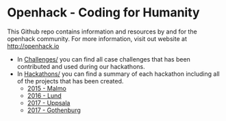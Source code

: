 # Openhack - Coding for Humanity
This Github repo contains information and resources by and for the openhack community. For more information, visit out website at http://openhack.io

* In [Challenges/](Challenges/) you can find all case challenges that has been contributed and used during our hackathons.
* In [Hackathons/](Hackathons/) you can find a summary of each hackathon including all of the projects that has been created.
  * [2015 - Malmo](Hackathons/2015_Malmo/2015_Malmo_Summary.md)
  * [2016 - Lund](Hackathons/2016_Lund/2016_Lund_Summary.md)
  * [2017 - Uppsala](Hackathons/2017_Uppsala/2017_Uppsala_Summary.md)
  * [2017 - Gothenburg](Hackathons/2017_Gothenburg/2017_Gothenburg_Summary.md)
